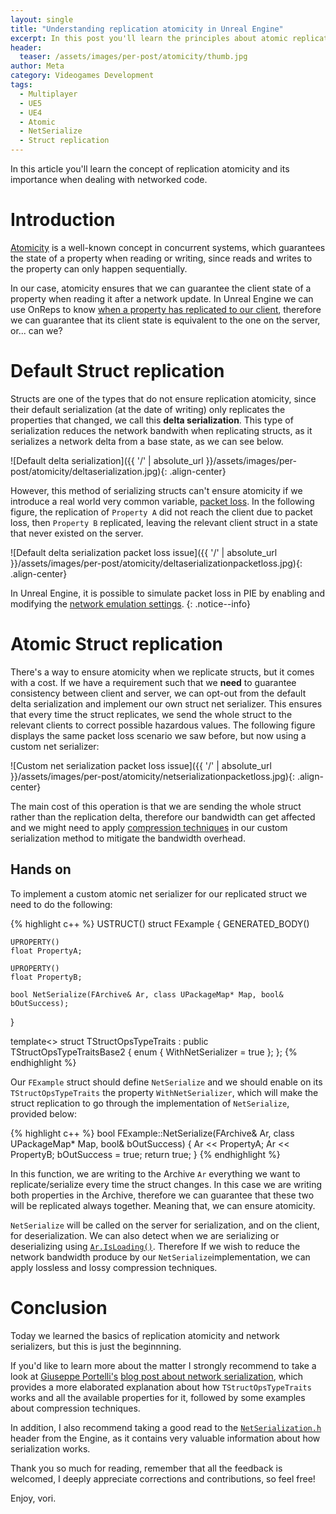 ```yaml
---
layout: single
title: "Understanding replication atomicity in Unreal Engine"
excerpt: In this post you'll learn the principles about atomic replication with a simple example, a Struct.
header:
  teaser: /assets/images/per-post/atomicity/thumb.jpg
author: Meta
category: Videogames Development
tags:
  - Multiplayer
  - UE5
  - UE4
  - Atomic
  - NetSerialize
  - Struct replication
---
```


In this article you'll learn the concept of replication atomicity and its importance when dealing with networked code.

# Introduction

[Atomicity](https://www.donnywals.com/what-does-atomic-mean-in-programming/) is a well-known concept in concurrent systems, which guarantees the state of a property when reading or writing, since reads and writes to the property can only happen sequentially.

In our case, atomicity ensures that we can guarantee the client state of a property when reading it after a network update. In Unreal Engine we can use OnReps to know [when a property has replicated to our client](https://vorixo.github.io/devtricks/stateful-events-multiplayer/), therefore we can guarantee that its client state is equivalent to the one on the server, or... can we? 

# Default Struct replication

Structs are one of the types that do not ensure replication atomicity, since their default serialization (at the date of writing) only replicates the properties that changed, we call this **delta serialization**. This type of serialization reduces the network bandwith when replicating structs, as it serializes a network delta from a base state, as we can see below.

![Default delta serialization]({{ '/' | absolute_url }}/assets/images/per-post/atomicity/deltaserialization.jpg){: .align-center}

However, this method of serializing structs can't ensure atomicity if we introduce a real world very common variable, [packet loss](https://en.wikipedia.org/wiki/Packet_loss). In the following figure, the replication of `Property A` did not reach the client due to packet loss, then `Property B` replicated, leaving the relevant client struct in a state that never existed on the server.

![Default delta serialization packet loss issue]({{ '/' | absolute_url }}/assets/images/per-post/atomicity/deltaserializationpacketloss.jpg){: .align-center}

In Unreal Engine, it is possible to simulate  packet loss in PIE by enabling and modifying the [network emulation settings](https://docs.unrealengine.com/5.0/en-US/using-network-emulation-in-unreal-engine/). 
{: .notice--info}

# Atomic Struct replication

There's a way to ensure atomicity when we replicate structs, but it comes with a cost. If we have a requirement such that we **need** to guarantee consistency between client and server, we can opt-out from the default delta serialization and implement our own struct net serializer. This ensures that every time the struct replicates, we send the whole struct to the relevant clients to correct possible hazardous values. The following figure displays the same packet loss scenario we saw before, but now using a custom net serializer:

![Custom net serialization packet loss issue]({{ '/' | absolute_url }}/assets/images/per-post/atomicity/netserializationpacketloss.jpg){: .align-center}

The main cost of this operation is that we are sending the whole struct rather than the replication delta, therefore our bandwidth can get affected and we might need to apply [compression techniques](https://en.wikipedia.org/wiki/Data_compression) in our custom serialization method to mitigate the bandwidth overhead.

## Hands on

To implement a custom atomic net serializer for our replicated struct we need to do the following:

{% highlight c++ %}
USTRUCT()
struct FExample
{
	GENERATED_BODY()

	UPROPERTY()
	float PropertyA;

	UPROPERTY()
	float PropertyB;
 
	bool NetSerialize(FArchive& Ar, class UPackageMap* Map, bool& bOutSuccess);
}
 
template<>
struct TStructOpsTypeTraits<FExample> : public TStructOpsTypeTraitsBase2<FExample>
{
	enum
	{
		WithNetSerializer = true
	};
};
{% endhighlight %}

Our `FExample` struct should define `NetSerialize` and we should enable on its `TStructOpsTypeTraits` the property `WithNetSerializer`, which will make the struct replication to go through the implementation of `NetSerialize`, provided below:

{% highlight c++ %}
bool FExample::NetSerialize(FArchive& Ar, class UPackageMap* Map, bool& bOutSuccess)
{
	Ar << PropertyA;
	Ar << PropertyB;
	bOutSuccess = true;
	return true;
}
{% endhighlight %}

In this function, we are writing to the Archive `Ar` everything we want to replicate/serialize every time the struct changes. In this case we are writing both properties in the Archive, therefore we can guarantee that these two will be replicated always together. Meaning that, we can ensure atomicity.

`NetSerialize` will be called on the server for serialization, and on the client, for deserialization. We can also detect when we are serializing or deserializing using [`Ar.IsLoading()`](https://docs.unrealengine.com/4.27/en-US/API/Runtime/Core/Serialization/FArchiveState/IsLoading/). Therefore If we wish to reduce the network bandwidth produce by our `NetSerialize`implementation, we can apply lossless and lossy compression techniques.

# Conclusion

Today we learned the basics of replication atomicity and network serializers, but this is just the beginnning.

If you'd like to learn more about the matter I strongly recommend to take a look at [Giuseppe Portelli's](https://twitter.com/gportelli) [blog post about network serialization](http://www.aclockworkberry.com/custom-struct-serialization-for-networking-in-unreal-engine/), which provides a more elaborated explanation about how `TStructOpsTypeTraits` works and all the available properties for it, followed by some examples about compression techniques. 

In addition, I also recommend taking a good read to the [`NetSerialization.h`](https://github.com/EpicGames/UnrealEngine/blob/release/Engine/Source/Runtime/Engine/Classes/Engine/NetSerialization.h) header from the Engine, as it contains very valuable information about how serialization works.

Thank you so much for reading, remember that all the feedback is welcomed, I deeply appreciate corrections and contributions, so feel free!

Enjoy, vori.